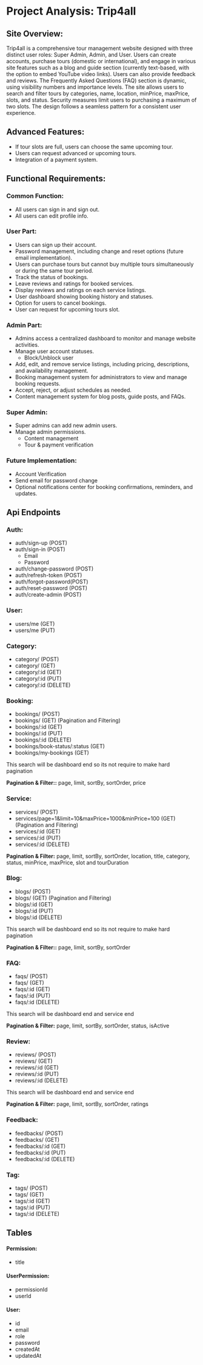 # **Project Analysis: Trip4all**

## **Site Overview:**

Trip4all is a comprehensive tour management website designed with three distinct user roles: Super Admin, Admin, and User. Users can create accounts, purchase tours (domestic or international), and engage in various site features such as a blog and guide section (currently text-based, with the option to embed YouTube video links). Users can also provide feedback and reviews. The Frequently Asked Questions (FAQ) section is dynamic, using visibility numbers and importance levels. The site allows users to search and filter tours by categories, name, location, minPrice, maxPrice, slots, and status. Security measures limit users to purchasing a maximum of two slots. The design follows a seamless pattern for a consistent user experience.

## **Advanced Features:**

- If tour slots are full, users can choose the same upcoming tour.
- Users can request advanced or upcoming tours.
- Integration of a payment system.

## **Functional Requirements:**

### **Common Function:**

- All users can sign in and sign out.
- All users can edit profile info.

### **User Part:**

- Users can sign up their account.
- Password management, including change and reset options (future email implementation).
- Users can purchase tours but cannot buy multiple tours simultaneously or during the same tour period.
- Track the status of bookings.
- Leave reviews and ratings for booked services.
- Display reviews and ratings on each service listings.
- User dashboard showing booking history and statuses.
- Option for users to cancel bookings.
- User can request for upcoming tours slot.

### **Admin Part:**

- Admins access a centralized dashboard to monitor and manage website activities.
- Manage user account statuses.
  - Block/Unblock user
- Add, edit, and remove service listings, including pricing, descriptions, and availability management.
- Booking management system for administrators to view and manage booking requests.
- Accept, reject, or adjust schedules as needed.
- Content management system for blog posts, guide posts, and FAQs.

### **Super Admin:**

- Super admins can add new admin users.
- Manage admin permissions.
  - Content management
  - Tour & payment verification

### **Future Implementation:**

- Account Verification
- Send email for password change
- Optional notifications center for booking confirmations, reminders, and updates.

## **Api Endpoints**

### **Auth:**

- auth/sign-up (POST)
- auth/sign-in (POST)
  - Email
  - Password
- auth/change-password (POST)
- auth/refresh-token (POST)
- auth/forgot-password(POST)
- auth/reset-password (POST)
- auth/create-admin (POST)

### **User:**

- users/me (GET)
- users/me (PUT)

### **Category:**

- category/ (POST)
- category/ (GET)
- category/:id (GET)
- category/:id (PUT)
- category/:id (DELETE)

### **Booking:**

- bookings/ (POST)
- bookings/ (GET) (Pagination and Filtering)
- bookings/:id (GET)
- bookings/:id (PUT)
- bookings/:id (DELETE)
- bookings/book-status/:status (GET)
- bookings/my-bookings (GET)

This search will be dashboard end so its not require to make hard pagination
<br>

**Pagination & Filter::** page, limit, sortBy, sortOrder, price

### **Service:**

- services/ (POST)
- services/page=1&limit=10&maxPrice=1000&minPrice=100 (GET) (Pagination and Filtering)
- services/:id (GET)
- services/:id (PUT)
- services/:id (DELETE)

**Pagination & Filter:** page, limit, sortBy, sortOrder, location, title, category, status, minPrice, maxPrice, slot and tourDuration

### **Blog:**

- blogs/ (POST)
- blogs/ (GET) (Pagination and Filtering)
- blogs/:id (GET)
- blogs/:id (PUT)
- blogs/:id (DELETE)

This search will be dashboard end so its not require to make hard pagination
<br>

**Pagination & Filter::** page, limit, sortBy, sortOrder

### **FAQ:**

- faqs/ (POST)
- faqs/ (GET)
- faqs/:id (GET)
- faqs/:id (PUT)
- faqs/:id (DELETE)

This search will be dashboard end and service end
<br>

**Pagination & Filter:** page, limit, sortBy, sortOrder, status, isActive


### **Review:**

- reviews/ (POST)
- reviews/ (GET)
- reviews/:id (GET)
- reviews/:id (PUT)
- reviews/:id (DELETE)

This search will be dashboard end and service end
<br>

**Pagination & Filter:** page, limit, sortBy, sortOrder, ratings

### **Feedback:**

- feedbacks/ (POST)
- feedbacks/ (GET)
- feedbacks/:id (GET)
- feedbacks/:id (PUT)
- feedbacks/:id (DELETE)

### **Tag:**

- tags/ (POST)
- tags/ (GET)
- tags/:id (GET)
- tags/:id (PUT)
- tags/:id (DELETE)

## **Tables**

#### **Permission:**

- title

#### **UserPermission:**

- permissionId
- userId

#### **User:**

- id
- email
- role
- password
- createdAt
- updatedAt
